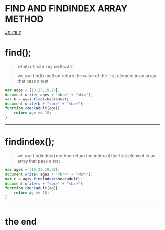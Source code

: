 # FIND AND FINDINDEX ARRAY METHOD
[JS-FILE](/js/46-array-find&findIndex.js)

# find();
>what is find array method ?

>we use find() method return the value of the first element in an array that pass a test

```javascript
var ages = [10,23,19,20];
document.write( ages + "<br>" + "<br>");
var b = ages.find(checkadult);
document.write(b + "<br>" + "<br>");
function checkadult(age){
    return age >= 18;
}
```

---

# findindex();
> we use findindex() method return the index of the first element in an array that pass a test

```javascript
var ages = [10,23,19,20];
document.write( ages + "<br>" + "<br>");
var c = ages.findIndex(checkadult);
document.write(c + "<br>" + "<br>");
function checkadult(ag){
    return ag >= 18;
}
```

---

# the end